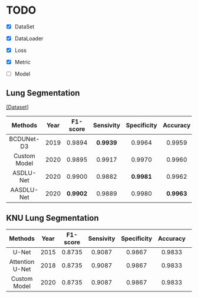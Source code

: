 # TODO

- [x] DataSet

- [x] DataLoader

- [x] Loss

- [x] Metric

- [ ] Model

## Lung Segmentation

[[Dataset]](https://www.kaggle.com/kmader/finding-lungs-in-ct-data/data)

|Methods|Year|F1-score|Sensivity|Specificity|Accuracy|AUC|JS|
|:------:|:---:|:---:|:---:|:---:|:---:|:---:|:---:|
|BCDUNet-D3|2019|0.9894|**0.9939**|0.9964|0.9959|**0.9952**|0.9790|
|Custom Model|2020|0.9895|0.9917|0.9970|0.9960|0.9944|0.9793|
|ASDLU-Net|2020|0.9900|0.9882|**0.9981**|0.9962|0.9931|**0.9804**|
|AASDLU-Net|2020|**0.9902**|0.9889|0.9980|**0.9963**|0.9934|**0.9804**|

## KNU Lung Segmentation

|Methods|Year|F1-score|Sensivity|Specificity|Accuracy|AUC|DC|
|:------:|:---:|:---:|:---:|:---:|:---:|:---:|:---:|
|U-Net|2015|0.8735|0.9087|0.9867|0.9833|0.9477||
|Attention U-Net|2018|0.8735|0.9087|0.9867|0.9833|0.9477||
|Custom Model|2020|0.8735|0.9087|0.9867|0.9833|0.9477|0.8735|
